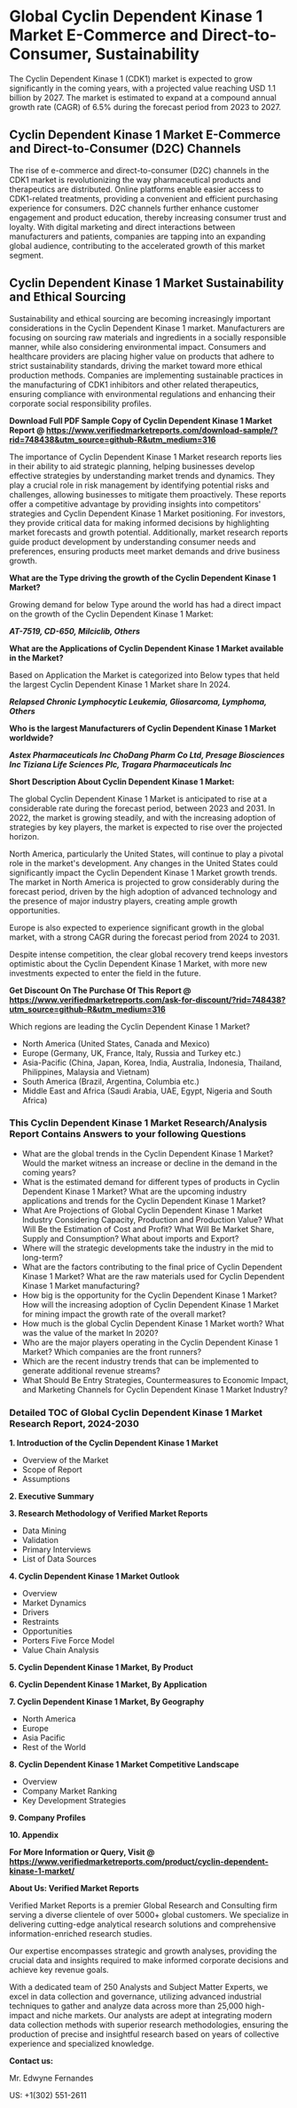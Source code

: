 <h1>Global Cyclin Dependent Kinase 1 Market E-Commerce and Direct-to-Consumer, Sustainability</h1><p class=""><p>The Cyclin Dependent Kinase 1 (CDK1) market is expected to grow significantly in the coming years, with a projected value reaching USD 1.1 billion by 2027. The market is estimated to expand at a compound annual growth rate (CAGR) of 6.5% during the forecast period from 2023 to 2027.</p><h2>Cyclin Dependent Kinase 1 Market E-Commerce and Direct-to-Consumer (D2C) Channels</h2><p>The rise of e-commerce and direct-to-consumer (D2C) channels in the CDK1 market is revolutionizing the way pharmaceutical products and therapeutics are distributed. Online platforms enable easier access to CDK1-related treatments, providing a convenient and efficient purchasing experience for consumers. D2C channels further enhance customer engagement and product education, thereby increasing consumer trust and loyalty. With digital marketing and direct interactions between manufacturers and patients, companies are tapping into an expanding global audience, contributing to the accelerated growth of this market segment.</p><h2>Cyclin Dependent Kinase 1 Market Sustainability and Ethical Sourcing</h2><p>Sustainability and ethical sourcing are becoming increasingly important considerations in the Cyclin Dependent Kinase 1 market. Manufacturers are focusing on sourcing raw materials and ingredients in a socially responsible manner, while also considering environmental impact. Consumers and healthcare providers are placing higher value on products that adhere to strict sustainability standards, driving the market toward more ethical production methods. Companies are implementing sustainable practices in the manufacturing of CDK1 inhibitors and other related therapeutics, ensuring compliance with environmental regulations and enhancing their corporate social responsibility profiles.</p></p><p class=""><strong>Download Full PDF Sample Copy of Cyclin Dependent Kinase 1 Market Report @ <a href="https://www.verifiedmarketreports.com/download-sample/?rid=748438&utm_source=github-R&utm_medium=316" target="_blank">https://www.verifiedmarketreports.com/download-sample/?rid=748438&utm_source=github-R&utm_medium=316</a></strong></p><p>The importance of&nbsp;Cyclin Dependent Kinase 1 Market research reports lies in their ability to aid strategic planning, helping businesses develop effective strategies by understanding market trends and dynamics. They play a crucial role in risk management by identifying potential risks and challenges, allowing businesses to mitigate them proactively. These reports offer a competitive advantage by providing insights into competitors' strategies and Cyclin Dependent Kinase 1 Market positioning. For investors, they provide critical data for making informed decisions by highlighting market forecasts and growth potential. Additionally, market research reports guide product development by understanding consumer needs and preferences, ensuring products meet market demands and drive business growth.</p><p><strong>What are the&nbsp;Type driving the growth of the Cyclin Dependent Kinase 1 Market?</strong></p><p id="" class="">Growing demand for below Type around the world has had a direct impact on the growth of the Cyclin Dependent Kinase 1 Market:</p><p class=""><em><strong>AT-7519, CD-650, Milciclib, Others</strong></em></p><p class=""><strong>What are the&nbsp;Applications&nbsp;of Cyclin Dependent Kinase 1 Market available in the Market?</strong></p><p id="" class="">Based on Application the Market is categorized into Below types that held the largest Cyclin Dependent Kinase 1 Market share In 2024.</p><p class=""><em><strong>Relapsed Chronic Lymphocytic Leukemia, Gliosarcoma, Lymphoma, Others</strong></em></p><p class=""><strong>Who is the largest Manufacturers of Cyclin Dependent Kinase 1 Market worldwide?</strong></p><p><em><strong>Astex Pharmaceuticals Inc ChoDang Pharm Co Ltd, Presage Biosciences Inc Tiziana Life Sciences Plc, Tragara Pharmaceuticals Inc</strong></em></p><p id="" class=""><strong>Short Description About Cyclin Dependent Kinase 1 Market:</strong></p><p>The global Cyclin Dependent Kinase 1 Market is anticipated to rise at a considerable rate during the forecast period, between 2023 and 2031. In 2022, the market is growing steadily, and with the increasing adoption of strategies by key players, the market is expected to rise over the projected horizon.</p><p>North America, particularly the United States, will continue to play a pivotal role in the market's development. Any changes in the United States could significantly impact the Cyclin Dependent Kinase 1 Market growth trends. The market in North America is projected to grow considerably during the forecast period, driven by the high adoption of advanced technology and the presence of major industry players, creating ample growth opportunities.</p><p>Europe is also expected to experience significant growth in the global market, with a strong CAGR during the forecast period from 2024 to 2031.</p><p>Despite intense competition, the clear global recovery trend keeps investors optimistic about the Cyclin Dependent Kinase 1 Market, with more new investments expected to enter the field in the future.</p><p id="" class=""><strong>Get Discount On The Purchase Of This Report @ <a href="https://www.verifiedmarketreports.com/ask-for-discount/?rid=748438?utm_source=github-R&utm_medium=316" target="_blank">https://www.verifiedmarketreports.com/ask-for-discount/?rid=748438?utm_source=github-R&utm_medium=316</a></strong></p><p class="">Which regions are leading the Cyclin Dependent Kinase 1 Market?</p><ul><li>North America (United States, Canada and Mexico)</li><li>Europe (Germany, UK, France, Italy, Russia and Turkey etc.)</li><li>Asia-Pacific (China, Japan, Korea, India, Australia, Indonesia, Thailand, Philippines, Malaysia and Vietnam)</li><li>South America (Brazil, Argentina, Columbia etc.)</li><li>Middle East and Africa (Saudi Arabia, UAE, Egypt, Nigeria and South Africa)</li></ul><h3 id="" class="">This Cyclin Dependent Kinase 1 Market Research/Analysis Report Contains Answers to your following Questions</h3><ul><li>What are the global trends in the Cyclin Dependent Kinase 1 Market? Would the market witness an increase or decline in the demand in the coming years?</li><li>What is the estimated demand for different types of products in Cyclin Dependent Kinase 1 Market? What are the upcoming industry applications and trends for the Cyclin Dependent Kinase 1 Market?</li><li>What Are Projections of Global Cyclin Dependent Kinase 1 Market Industry Considering Capacity, Production and Production Value? What Will Be the Estimation of Cost and Profit? What Will Be Market Share, Supply and Consumption? What about imports and Export?</li><li>Where will the strategic developments take the industry in the mid to long-term?</li><li>What are the factors contributing to the final price of Cyclin Dependent Kinase 1 Market? What are the raw materials used for Cyclin Dependent Kinase 1 Market manufacturing?</li><li>How big is the opportunity for the Cyclin Dependent Kinase 1 Market? How will the increasing adoption of Cyclin Dependent Kinase 1 Market for mining impact the growth rate of the overall market?</li><li>How much is the global Cyclin Dependent Kinase 1 Market worth? What was the value of the market In 2020?</li><li>Who are the major players operating in the Cyclin Dependent Kinase 1 Market? Which companies are the front runners?</li><li>Which are the recent industry trends that can be implemented to generate additional revenue streams?</li><li>What Should Be Entry Strategies, Countermeasures to Economic Impact, and Marketing Channels for Cyclin Dependent Kinase 1 Market Industry?</li></ul><h3 id="" class="">Detailed TOC of Global Cyclin Dependent Kinase 1 Market Research Report, 2024-2030</h3><p id="" class=""><strong>1. Introduction of the Cyclin Dependent Kinase 1 Market</strong></p><ul><li>Overview of the Market</li><li>Scope of Report</li><li>Assumptions</li></ul><p id="" class=""><strong>2. Executive Summary</strong></p><p id="" class=""><strong>3. Research Methodology of Verified Market Reports</strong></p><ul><li>Data Mining</li><li>Validation</li><li>Primary Interviews</li><li>List of Data Sources</li></ul><p id="" class=""><strong>4. Cyclin Dependent Kinase 1 Market Outlook</strong></p><ul><li>Overview</li><li>Market Dynamics</li><li>Drivers</li><li>Restraints</li><li>Opportunities</li><li>Porters Five Force Model</li><li>Value Chain Analysis</li></ul><p id="" class=""><strong>5. Cyclin Dependent Kinase 1 Market, By Product</strong></p><p id="" class=""><strong>6. Cyclin Dependent Kinase 1 Market, By Application</strong></p><p id="" class=""><strong>7. Cyclin Dependent Kinase 1 Market, By Geography</strong></p><ul><li>North America</li><li>Europe</li><li>Asia Pacific</li><li>Rest of the World</li></ul><p id="" class=""><strong>8. Cyclin Dependent Kinase 1 Market Competitive Landscape</strong></p><ul><li>Overview</li><li>Company Market Ranking</li><li>Key Development Strategies</li></ul><p id="" class=""><strong>9. Company Profiles</strong></p><p id="" class=""><strong>10. Appendix</strong></p><p id="" class=""><strong>For More Information or Query, Visit @ <a href="https://www.verifiedmarketreports.com/product/cyclin-dependent-kinase-1-market/" target="_blank">https://www.verifiedmarketreports.com/product/cyclin-dependent-kinase-1-market/</a></strong></p><p id="" class=""><strong>About Us: Verified Market Reports</strong></p><p id="" class="">Verified Market Reports is a premier Global Research and Consulting firm serving a diverse clientele of over 5000+ global customers. We specialize in delivering cutting-edge analytical research solutions and comprehensive information-enriched research studies.</p><p id="" class="">Our expertise encompasses strategic and growth analyses, providing the crucial data and insights required to make informed corporate decisions and achieve key revenue goals.</p><p id="" class="">With a dedicated team of 250 Analysts and Subject Matter Experts, we excel in data collection and governance, utilizing advanced industrial techniques to gather and analyze data across more than 25,000 high-impact and niche markets. Our analysts are adept at integrating modern data collection methods with superior research methodologies, ensuring the production of precise and insightful research based on years of collective experience and specialized knowledge.</p><p id="" class=""><strong>Contact us:</strong></p><p id="" class="">Mr. Edwyne Fernandes</p><p id="" class="">US: +1(302) 551-2611</p>